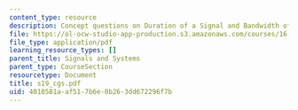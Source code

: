 ```yaml
---
content_type: resource
description: Concept questions on Duration of a Signal and Bandwidth of a Signal.
file: https://ol-ocw-studio-app-production.s3.amazonaws.com/courses/16-01-unified-engineering-i-ii-iii-iv-fall-2005-spring-2006/4010581aaf517b6e0b263dd672296f7b_s19_cgs.pdf
file_type: application/pdf
learning_resource_types: []
parent_title: Signals and Systems
parent_type: CourseSection
resourcetype: Document
title: s19_cgs.pdf
uid: 4010581a-af51-7b6e-0b26-3dd672296f7b
---
```

